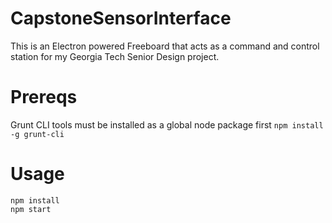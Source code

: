 CapstoneSensorInterface
=======================

This is an Electron powered Freeboard that acts as a command and control
station for my Georgia Tech Senior Design project.

Prereqs
=======

Grunt CLI tools must be installed as a global node package first
`npm install -g grunt-cli`

Usage
=====

```
npm install
npm start
```
